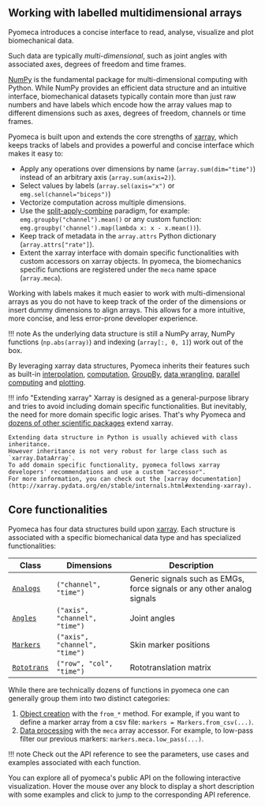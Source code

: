 ## Working with labelled multidimensional arrays

Pyomeca introduces a concise interface to read, analyse, visualize and plot biomechanical data.

Such data are typically *multi-dimensional*, such as joint angles with associated axes, degrees of freedom and time frames.

<div id="angles-matrix"></div>

[NumPy](https:numpy.org) is the fundamental package for multi-dimensional computing with Python.
While NumPy provides an efficient data structure and an intuitive interface, biomechanical datasets typically contain more than just raw numbers and have labels which encode how the array values map to different dimensions such as axes, degrees of freedom, channels or time frames.

Pyomeca is built upon and extends the core strengths of [xarray](http://xarray.pydata.org/en/stable/index.html), which keeps tracks of labels and provides a powerful and concise interface which makes it easy to:

-   Apply any operations over dimensions by name (`array.sum(dim="time")`) instead of an arbitrary axis (`array.sum(axis=2)`).
-   Select values by labels (`array.sel(axis="x")` or `emg.sel(channel="biceps")`)
-   Vectorize computation across multiple dimensions.
-   Use the [split-apply-combine](https://vita.had.co.nz/papers/plyr.pdf) paradigm, for example: `emg.groupby("channel").mean()` or any custom function: `emg.groupby('channel').map(lambda x: x - x.mean())`).
-   Keep track of metadata in the `array.attrs` Python dictionary (`array.attrs["rate"]`).
-   Extent the xarray interface with domain specific functionalities with custom accessors on xarray objects. In pyomeca, the biomechanics specific functions are registered under the `meca` name space (`array.meca`).

Working with labels makes it much easier to work with multi-dimensional arrays as you do not have to keep track of the order of the dimensions or insert dummy dimensions to align arrays.
This allows for a more intuitive, more concise, and less error-prone developer experience.

!!! note
    As the underlying data structure is still a NumPy array, NumPy functions (`np.abs(array)`) and indexing (`array[:, 0, 1]`) work out of the box.

By leveraging xarray data structures, Pyomeca inherits their features such as built-in [interpolation](http://xarray.pydata.org/en/stable/interpolation.html), [computation](http://xarray.pydata.org/en/stable/computation.html), [GroupBy](http://xarray.pydata.org/en/stable/groupby.html), [data wrangling](http://xarray.pydata.org/en/stable/combining.html), [parallel computing](http://xarray.pydata.org/en/stable/dask.html) and [plotting](http://xarray.pydata.org/en/stable/plotting.html).

!!! info "Extending xarray"
    Xarray is designed as a general-purpose library and tries to avoid including domain specific functionalities.
    But inevitably, the need for more domain specific logic arises.
    That's why Pyomeca and [dozens of other scientific packages](http://xarray.pydata.org/en/stable/related-projects.html) extend xarray.

    Extending data structure in Python is usually achieved with class inheritance.
    However inheritance is not very robust for large class such as `xarray.DataArray`.
    To add domain specific functionality, pyomeca follows xarray developers' recommendations and use a custom "accessor".
    For more information, you can check out the [xarray documentation](http://xarray.pydata.org/en/stable/internals.html#extending-xarray).

## Core functionalities

Pyomeca has four data structures build upon [xarray](http://xarray.pydata.org/en/stable/index.html).
Each structure is associated with a specific biomechanical data type and has specialized functionalities:

| Class | Dimensions | Description |
|-------------------------|-------------------------------------|------------------------------------------------------------------------|
| [`Analogs`](/api/analogs/#pyomeca.analogs.Analogs) | `("channel", "time")` | Generic signals such as EMGs, force signals or any other analog signals |
| [`Angles`](/api/angles/#pyomeca.angles.Angles) | `("axis", "channel", "time")` | Joint angles |
| [`Markers`](/api/markers/#pyomeca.markers.Markers) | `("axis", "channel", "time")` | Skin marker positions |
| [`Rototrans`](/api/rototrans/#pyomeca.rototrans.Rototrans) | `("row", "col", "time")` | Rototranslation matrix |

While there are technically dozens of functions in pyomeca one can generally group them into two distinct categories:

1.  [Object creation](/object-creation/) with the `from_*` method. For example, if you want to define a marker array from a csv file: `markers = Markers.from_csv(...)`.
2.  [Data processing](/data-processing/) with the `meca` array accessor. For example, to low-pass filter our previous markers: `markers.meca.low_pass(...)`.

!!! note
    Check out the API reference to see the parameters, use cases and examples associated with each function.
    
You can explore all of pyomeca's public API on the following interactive visualization. 
Hover the mouse over any block to display a short description with some examples
 and click to jump to the corresponding API reference. 

<div id="api-exploration">
    <div id="tooltip" class="admonition info tooltip">
        <p id="tooltip-title" class="admonition-title"></p>
        <p id="tooltip-docstring"></p>
    </div>
</div>

<script src="https://d3js.org/d3.v5.min.js"></script>
<script src="../js/charts.js"></script>
<script>
    drawMatrix("angles-matrix", [3, 2, 5], ["axes", "degrees of freedom", "time frames"], "Joint angles");
    drawApi("api-exploration");
</script>
